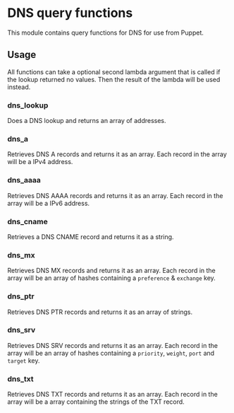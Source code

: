 DNS query functions
===================

This module contains query functions for DNS for use from Puppet.

Usage
-----

All functions can take a optional second lambda argument that is called if the lookup returned no values. Then the result of the lambda will be used instead.

### dns_lookup

Does a DNS lookup and returns an array of addresses.

### dns_a

Retrieves DNS A records and returns it as an array. Each record in the
array will be a IPv4 address.

### dns_aaaa

Retrieves DNS AAAA records and returns it as an array. Each record in the
array will be a IPv6 address.

### dns_cname

Retrieves a DNS CNAME record and returns it as a string.

### dns_mx

Retrieves DNS MX records and returns it as an array. Each record in the
array will be an array of hashes containing a `preference` & `exchange` key.

### dns_ptr

Retrieves DNS PTR records and returns it as an array of strings.

### dns_srv

Retrieves DNS SRV records and returns it as an array. Each record in the
array will be an array of hashes containing a `priority`, `weight`, `port` and `target` key.

### dns_txt

Retrieves DNS TXT records and returns it as an array. Each record in the
array will be a array containing the strings of the TXT record.
